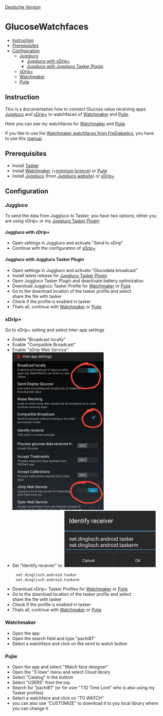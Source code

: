 [Deutsche Version](README_DE.md)

GlucoseWatchfaces <!-- omit in toc -->
=================

- [Instruction](#instruction)
- [Prerequisites](#prerequisites)
- [Configuration](#configuration)
  - [Juggluco](#juggluco)
    - [Juggluco with xDrip+](#juggluco-with-xdrip)
    - [Juggluco with Juggluco Tasker Plugin](#juggluco-with-juggluco-tasker-plugin)
  - [xDrip+](#xdrip)
  - [Watchmaker](#watchmaker)
  - [Pujie](#pujie)


## Instruction

This is a documentation how to connect Glucose value receiving apps [Juggluco](https://play.google.com/store/apps/details?id=tk.glucodata) and [xDrip+](https://github.com/NightscoutFoundation/xDrip) to watchfaces of [Watchmaker](https://play.google.com/store/apps/details?id=slide.watchFrenzy) and [Pujie](https://play.google.com/store/apps/details?id=com.pujie.wristwear.pujieblack).

Here you can see my watchfaces for [Watchmaker](https://getwatchmaker.com/user/HkH1oOOtB) and [Pujie](images/Pujie_Black_Watchfaces.jpg).

If you like to use the [Watchmaker watchfaces from FreDiabetics](https://getwatchmaker.com/user/Bkd6tbYxr), you have to use this [manual](https://github.com/FreDiabetics/xDrip--Tasker-Tizen-Watchface-Integration).

## Prerequisites

* Install [Tasker](https://play.google.com/store/apps/details?id=net.dinglisch.android.taskerm)
* Install [Watchmaker](https://play.google.com/store/apps/details?id=slide.watchFrenzy) (+[premium licence](https://play.google.com/store/apps/details?id=slide.watchFrenzy.premium)) or [Pujie](https://play.google.com/store/apps/details?id=com.pujie.wristwear.pujieblack)
* Install [Juggluco](https://play.google.com/store/apps/details?id=tk.glucodata) (from [Juggluco website](http://jkaltes.byethost16.com/Juggluco/download.html)) or [xDrip+](https://github.com/NightscoutFoundation/xDrip)

## Configuration
### Juggluco
To send the data from Juggluco to Tasker, you have two options, either you are using xDrip+ or my [Juggluco Tasker Plugin](https://github.com/pachi81/JugglucoTaskerPlugin):
#### Juggluco with xDrip+
  * Open settings in Juggluco and activate "Send to xDrip"
  * Continue with the configuration of [xDrip+](#xdrip)

#### Juggluco with Juggluco Tasker Plugin
  * Open settings in Juggluco and activate "Glucodata broadcast"
  * Install latest release for [Juggluco Tasker Plugin](https://github.com/pachi81/JugglucoTaskerPlugin/releases)
  * Open Juggluco Tasker Plugin and deactivate battery optimization
  * Download Juggluco Tasker Profile for [Watchmaker](TaskerProfiles/Watchmaker/Glucodata_Broadcast_Watchmaker.prf.xml) or [Pujie](TaskerProfiles/Pujie/Glucodata_Broadcast_Pujie.prf.xml)
  * Go to the download location of the tasker profile and select </br>share the file with tasker
  * Check if the profile is enabled in tasker
  * Thats all, continue with [Watchmaker](#watchmaker) or [Pujie](#pujie)
### xDrip+

Go to xDrip+ setting and select Inter-app settings
   * Enable "Broadcast locally"
   * Enable "Compatible Broadcast"
   * Enable "xDrip Web Service"
     <img src='images/xDrip_InterAppSettings_EN.png' width=300>
   * Set "Identify receiver" to:
    <img src='images/xDrip+Identify_receiver_EN.jpg' width=300>
```
     net.dinglisch.android.tasker
     net.dinglisch.android.taskerm
```    
   * Download xDrip+ Tasker Profiles for [Watchmaker](TaskerProfiles/Watchmaker/xDrip_Broadcast_Watchmaker.prf.xml) or [Pujie](TaskerProfiles/Pujie/xDrip_Broadcast_Pujie.prf.xml)
   * Go to the download location of the tasker profile and select </br>share the file with tasker
   * Check if the profile is enabled in tasker
   * Thats all, continue with [Watchmaker](#watchmaker) or [Pujie](#pujie)
  
### Watchmaker
   * Open the app
   * Open the search field and type "pachi81"
   * Select a watchface and click on the send to watch button

### Pujie
   * Open the app and select "Watch face designer"
   * Open the "3 lines" menu and select Cloud library
   * Select "Catalog" in the bottom
   * Select "USERS" from the top
   * Search for "pachi81" (or for user "T1D Time Lord" who is also using my Tasker profiles)
   * Select a watchface and click on "TO WATCH"
   * you can also use "CUSTOMIZE" to download it to you local library where you can change it
